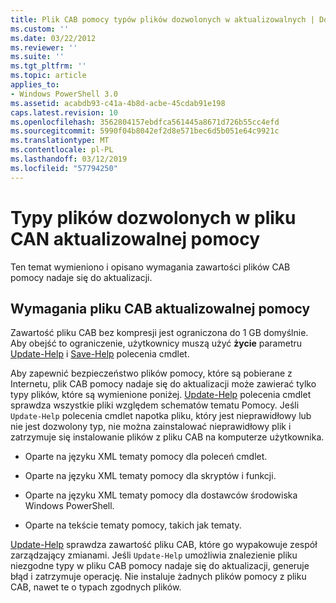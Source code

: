```yaml
---
title: Plik CAB pomocy typów plików dozwolonych w aktualizowalnych | Dokumentacja firmy Microsoft
ms.custom: ''
ms.date: 03/22/2012
ms.reviewer: ''
ms.suite: ''
ms.tgt_pltfrm: ''
ms.topic: article
applies_to:
- Windows PowerShell 3.0
ms.assetid: acabdb93-c41a-4b8d-acbe-45cdab91e198
caps.latest.revision: 10
ms.openlocfilehash: 3562804157ebdfca561445a8671d726b55cc4efd
ms.sourcegitcommit: 5990f04b8042ef2d8e571bec6d5b051e64c9921c
ms.translationtype: MT
ms.contentlocale: pl-PL
ms.lasthandoff: 03/12/2019
ms.locfileid: "57794250"
---
```

# <a name="file-types-permitted-in-an-updatable-help-cab-file"></a>Typy plików dozwolonych w pliku CAN aktualizowalnej pomocy

Ten temat wymieniono i opisano wymagania zawartości plików CAB pomocy nadaje się do aktualizacji.

## <a name="updatable-help-cab-file-requirements"></a>Wymagania pliku CAB aktualizowalnej pomocy

Zawartość pliku CAB bez kompresji jest ograniczona do 1 GB domyślnie. Aby obejść to ograniczenie, użytkownicy muszą użyć **życie** parametru [Update-Help](/powershell/module/Microsoft.PowerShell.Core/Update-Help) i [Save-Help](/powershell/module/Microsoft.PowerShell.Core/Save-Help) polecenia cmdlet.

Aby zapewnić bezpieczeństwo plików pomocy, które są pobierane z Internetu, plik CAB pomocy nadaje się do aktualizacji może zawierać tylko typy plików, które są wymienione poniżej. [Update-Help](/powershell/module/Microsoft.PowerShell.Core/Update-Help) polecenia cmdlet sprawdza wszystkie pliki względem schematów tematu Pomocy. Jeśli `Update-Help` polecenia cmdlet napotka pliku, który jest nieprawidłowy lub nie jest dozwolony typ, nie można zainstalować nieprawidłowy plik i zatrzymuje się instalowanie plików z pliku CAB na komputerze użytkownika.

- Oparte na języku XML tematy pomocy dla poleceń cmdlet.

- Oparte na języku XML tematy pomocy dla skryptów i funkcji.

- Oparte na języku XML tematy pomocy dla dostawców środowiska Windows PowerShell.

- Oparte na tekście tematy pomocy, takich jak tematy.

[Update-Help](/powershell/module/Microsoft.PowerShell.Core/Update-Help) sprawdza zawartość pliku CAB, które go wypakowuje zespół zarządzający zmianami. Jeśli `Update-Help` umożliwia znalezienie pliku niezgodne typy w pliku CAB pomocy nadaje się do aktualizacji, generuje błąd i zatrzymuje operację. Nie instaluje żadnych plików pomocy z pliku CAB, nawet te o typach zgodnych plików.